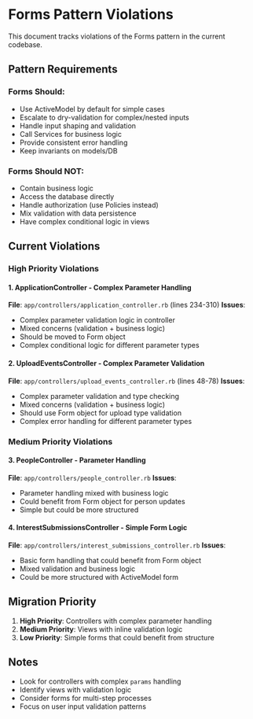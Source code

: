 # Forms Pattern Violations

This document tracks violations of the Forms pattern in the current codebase.

## Pattern Requirements

### Forms Should:
- Use ActiveModel by default for simple cases
- Escalate to dry-validation for complex/nested inputs
- Handle input shaping and validation
- Call Services for business logic
- Provide consistent error handling
- Keep invariants on models/DB

### Forms Should NOT:
- Contain business logic
- Access the database directly
- Handle authorization (use Policies instead)
- Mix validation with data persistence
- Have complex conditional logic in views

## Current Violations

### High Priority Violations

#### 1. ApplicationController - Complex Parameter Handling
**File**: `app/controllers/application_controller.rb` (lines 234-310)
**Issues**:
- Complex parameter validation logic in controller
- Mixed concerns (validation + business logic)
- Should be moved to Form object
- Complex conditional logic for different parameter types

#### 2. UploadEventsController - Complex Parameter Validation
**File**: `app/controllers/upload_events_controller.rb` (lines 48-78)
**Issues**:
- Complex parameter validation and type checking
- Mixed concerns (validation + business logic)
- Should use Form object for upload type validation
- Complex error handling for different parameter types

### Medium Priority Violations

#### 3. PeopleController - Parameter Handling
**File**: `app/controllers/people_controller.rb`
**Issues**:
- Parameter handling mixed with business logic
- Could benefit from Form object for person updates
- Simple but could be more structured

#### 4. InterestSubmissionsController - Simple Form Logic
**File**: `app/controllers/interest_submissions_controller.rb`
**Issues**:
- Basic form handling that could benefit from Form object
- Mixed validation and business logic
- Could be more structured with ActiveModel form

## Migration Priority

1. **High Priority**: Controllers with complex parameter handling
2. **Medium Priority**: Views with inline validation logic
3. **Low Priority**: Simple forms that could benefit from structure

## Notes

- Look for controllers with complex `params` handling
- Identify views with validation logic
- Consider forms for multi-step processes
- Focus on user input validation patterns
